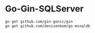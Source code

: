 # Go-Gin-SQLServer

```sh
go get github.com/gin-gonic/gin
go get github.com/denisenkom/go-mssqldb
```